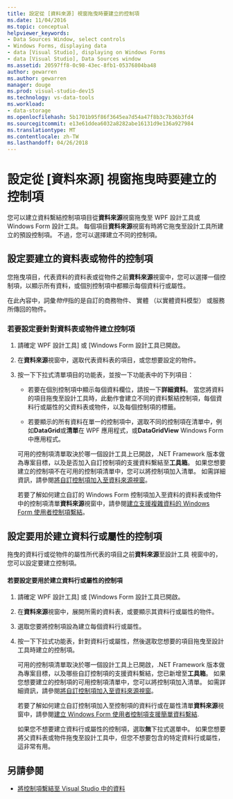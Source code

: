 ```yaml
---
title: 設定從 [資料來源] 視窗拖曳時要建立的控制項
ms.date: 11/04/2016
ms.topic: conceptual
helpviewer_keywords:
- Data Sources Window, select controls
- Windows Forms, displaying data
- data [Visual Studio], displaying on Windows Forms
- data [Visual Studio], Data Sources window
ms.assetid: 20597ff8-0c98-43ec-8fb1-05376804ba48
author: gewarren
ms.author: gewarren
manager: douge
ms.prod: visual-studio-dev15
ms.technology: vs-data-tools
ms.workload:
- data-storage
ms.openlocfilehash: 5b1701b95f86f3645ea7d54a47f8b3c7b36b3fd4
ms.sourcegitcommit: e13e61ddea6032a8282abe16131d9e136a927984
ms.translationtype: MT
ms.contentlocale: zh-TW
ms.lasthandoff: 04/26/2018
---
```

# <a name="set-the-control-to-be-created-when-dragging-from-the-data-sources-window"></a>設定從 [資料來源] 視窗拖曳時要建立的控制項
您可以建立資料繫結控制項項目從**資料來源**視窗拖曳至 WPF 設計工具或 Windows Form 設計工具。 每個項目**資料來源**視窗有時將它拖曳至設計工具所建立的預設控制項。 不過，您可以選擇建立不同的控制項。

## <a name="set-the-controls-to-be-created-for-data-tables-or-objects"></a>設定要建立的資料表或物件的控制項
您拖曳項目，代表資料的資料表或從物件之前**資料來源**視窗中，您可以選擇一個控制項，以顯示所有資料，或個別控制項中都顯示每個資料行或屬性。

在此內容中，詞彙*物件*指的是自訂的商務物件、 實體 （以實體資料模型） 或服務所傳回的物件。

### <a name="to-set-the-controls-to-be-created-for-data-tables-or-objects"></a>若要設定要針對資料表或物件建立控制項

1.  請確定 WPF 設計工具] 或 [Windows Form 設計工具已開啟。

2.  在**資料來源**視窗中，選取代表資料表的項目，或您想要設定的物件。

3.  按一下下拉式清單項目的功能表，並按一下功能表中的下列項目：

    -   若要在個別控制項中顯示每個資料欄位，請按一下**詳細資料**。 當您將資料的項目拖曳至設計工具時，此動作會建立不同的資料繫結控制項，每個資料行或屬性的父資料表或物件，以及每個控制項的標籤。

    -   若要顯示的所有資料在單一的控制項中，選取不同的控制項在清單中，例如**DataGrid**或**清單**在 WPF 應用程式，或**DataGridView** Windows Form 中應用程式。

    可用的控制項清單取決於哪一個設計工具上已開啟，.NET Framework 版本做為專案目標，以及是否加入自訂控制項的支援資料繫結至**工具箱**。 如果您想要建立的控制項不在可用的控制項清單中，您可以將控制項加入清單。 如需詳細資訊，請參閱[將自訂控制項加入至資料來源視窗](../data-tools/add-custom-controls-to-the-data-sources-window.md)。

    若要了解如何建立自訂的 Windows Form 控制項加入至資料的資料表或物件中的控制項清單**資料來源**視窗中，請參閱[建立支援複雜資料的 Windows Form 使用者控制項繫結](../data-tools/create-a-windows-forms-user-control-that-supports-complex-data-binding.md)。

## <a name="set-the-controls-to-be-created-for-data-columns-or-properties"></a>設定要用於建立資料行或屬性的控制項
拖曳的資料行或從物件的屬性所代表的項目之前**資料來源**至設計工具 視窗中的，您可以設定要建立控制項。

#### <a name="to-set-the-controls-to-be-created-for-columns-or-properties"></a>若要設定要用於建立資料行或屬性的控制項

1.  請確定 WPF 設計工具] 或 [Windows Form 設計工具已開啟。

2.  在**資料來源**視窗中，展開所需的資料表，或要顯示其資料行或屬性的物件。

3.  選取您要將控制項設為建立每個資料行或屬性。

4.  按一下下拉式功能表，針對資料行或屬性，然後選取您想要的項目拖曳至設計工具時建立的控制項。

     可用的控制項清單取決於哪一個設計工具上已開啟，.NET Framework 版本做為專案目標，以及哪些自訂控制項的支援資料繫結，您已新增至**工具箱**。 如果您想要建立的控制項的可用控制項清單中，您可以將控制項加入清單。 如需詳細資訊，請參閱[將自訂控制項加入至資料來源視窗](../data-tools/add-custom-controls-to-the-data-sources-window.md)。

     若要了解如何建立自訂控制項加入至控制項的資料行或在屬性清單**資料來源**視窗中，請參閱[建立 Windows Form 使用者控制項支援簡單資料繫結](../data-tools/create-a-windows-forms-user-control-that-supports-simple-data-binding.md).

     如果您不想要建立資料行或屬性的控制項，選取**無**下拉式選單中。 如果您想要將父資料表或物件拖曳至設計工具中，但您不想要包含的特定資料行或屬性，這非常有用。

## <a name="see-also"></a>另請參閱

- [將控制項繫結至 Visual Studio 中的資料](../data-tools/bind-controls-to-data-in-visual-studio.md)